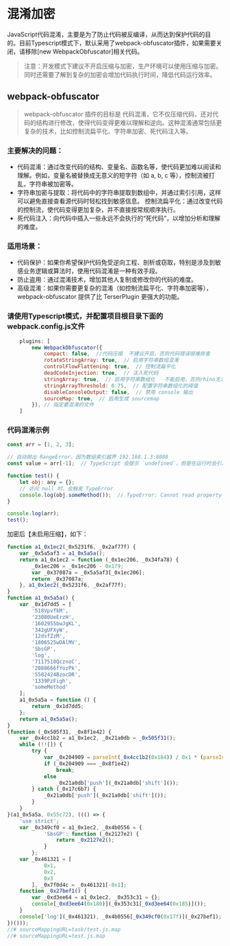 # 混淆加密

JavaScript代码混淆，主要是为了防止代码被反编译，从而达到保护代码的目的。目前Typescript模式下，默认采用了webpack-obfuscator插件，如果需要关闭，请移除[new WebpackObfuscator]相关代码。

> 注意：开发模式下建议不开启压缩与加密，生产环境可以使用压缩与加密。同时还需要了解到复杂的加密会增加代码执行时间，降低代码运行效率。


## webpack-obfuscator

> webpack-obfuscator 插件的目标是 代码混淆，它不仅压缩代码，还对代码的结构进行修改，使得代码变得更难以理解和逆向。这种混淆通常包括更复杂的技术，比如控制流扁平化、字符串加密、死代码注入等。

### 主要解决的问题：
- 代码混淆：通过改变代码的结构、变量名、函数名等，使代码更加难以阅读和理解。例如，变量名被替换成无意义的短字符（如 a, b, c 等），控制流被打乱，字符串被加密等。
- 字符串加密与提取：将代码中的字符串提取到数组中，并通过索引引用，这样可以避免直接查看源代码时轻松找到敏感信息。
控制流扁平化：通过改变代码的控制流，使代码变得更加复杂，并不直接按常规顺序执行。
- 死代码注入：向代码中插入一些永远不会执行的“死代码”，以增加分析和理解的难度。

### 适用场景：

- 代码保护：如果你希望保护代码免受逆向工程、剖析或窃取，特别是涉及到敏感业务逻辑或算法时，使用代码混淆是一种有效手段。
- 防止盗用：通过混淆技术，增加其他人复制或修改你的代码的难度。
- 高级混淆：如果你需要更复杂的混淆（如控制流扁平化、字符串加密等），webpack-obfuscator 提供了比 TerserPlugin 更强大的功能。

### 请使用Typescript模式，并配置项目根目录下面的webpack.config.js文件

```javascript
    plugins: [
        new WebpackObfuscator({
            compact: false,  //代码压缩  不建议开启，否则代码错误很难排查
            rotateStringArray: true,  // 启用字符串数组混淆
            controlFlowFlattening: true,  // 控制流扁平化
            deadCodeInjection: true,  // 注入死代码
            stringArray: true,  // 启用字符串数组化   不能启用，否则rhino无法处理
            stringArrayThreshold: 0.75,  // 配置字符串数组化的阈值
            disableConsoleOutput: false,  // 禁用 console 输出
            sourceMap: true,  // 启用生成 sourcemap
        }), // 指定要混淆的文件
    ]
```

### 代码混淆示例

```javascript
const arr = [1, 2, 3];

// 自动抛出 RangeError，因为数组索引越界 192.168.1.3:8088
const value = arr[-1];  // TypeScript 会提示 `undefined`，但是在运行时会引发错误

function test() {
    let obj: any = {};
    // 访问 null 时，会触发 TypeError
    console.log(obj.someMethod());  // TypeError: Cannot read property 'someMethod' of null
}

console.log(arr);
test();

```

加密后【未启用压缩】，如下：

```javascript
function a1_0x1ec2(_0x5231f6, _0x2af77f) {
    var _0x5a5af3 = a1_0x5a5a();
    return a1_0x1ec2 = function (_0x1ec206, _0x34fa78) {
        _0x1ec206 = _0x1ec206 - 0x179;
        var _0x37087a = _0x5a5af3[_0x1ec206];
        return _0x37087a;
    }, a1_0x1ec2(_0x5231f6, _0x2af77f);
}
function a1_0x5a5a() {
    var _0x1d7dd5 = [
        '518VpvfkM',
        '23080UeErzH',
        '1602955bwJgKL',
        '342gUFXyW',
        '12dsfZzM',
        '1806525wDAlMV',
        'SbsGP',
        'log',
        '7117510QcznoC',
        '2088666fYozPk',
        '5582424BzocDR',
        '1339PzFigh',
        'someMethod'
    ];
    a1_0x5a5a = function () {
        return _0x1d7dd5;
    };
    return a1_0x5a5a();
}
(function (_0x505f31, _0x8f1e42) {
    var _0x4cc1b2 = a1_0x1ec2, _0x21a0db = _0x505f31();
    while (!![]) {
        try {
            var _0x204909 = parseInt(_0x4cc1b2(0x184)) / 0x1 * (parseInt(_0x4cc1b2(0x179)) / 0x2) + -parseInt(_0x4cc1b2(0x17c)) / 0x3 * (-parseInt(_0x4cc1b2(0x17a)) / 0x4) + parseInt(_0x4cc1b2(0x17b)) / 0x5 * (-parseInt(_0x4cc1b2(0x17d)) / 0x6) + -parseInt(_0x4cc1b2(0x17e)) / 0x7 + -parseInt(_0x4cc1b2(0x183)) / 0x8 + parseInt(_0x4cc1b2(0x182)) / 0x9 + parseInt(_0x4cc1b2(0x181)) / 0xa;
            if (_0x204909 === _0x8f1e42)
                break;
            else
                _0x21a0db['push'](_0x21a0db['shift']());
        } catch (_0x17c6b7) {
            _0x21a0db['push'](_0x21a0db['shift']());
        }
    }
}(a1_0x5a5a, 0x55c72), ((() => {
    'use strict';
    var _0x349cf0 = a1_0x1ec2, _0x4b0556 = {
            'SbsGP': function (_0x2127e2) {
                return _0x2127e2();
            }
        };
    var _0x461321 = [
            0x1,
            0x2,
            0x3
        ], _0x7f0d4c = _0x461321[-0x1];
    function _0x27bef1() {
        var _0xd3ee64 = a1_0x1ec2, _0x353c31 = {};
        console[_0xd3ee64(0x180)](_0x353c31[_0xd3ee64(0x185)]());
    }
    console['log'](_0x461321), _0x4b0556[_0x349cf0(0x17f)](_0x27bef1);
})()));
//# sourceMappingURL=task/test.js.map
//# sourceMappingURL=test.js.map
```